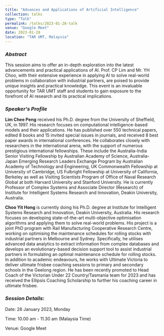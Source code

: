 ```yaml
---
title: "Advances and Applications of Artificial Intelligence"
collection: talks
type: "Talk"
permalink: /talks/2023-01-28-talk
venue: "Google Meet"
date: 2023-01-28
location: "TAR UMT, Malaysia"
---
```


### *Abstract*
This session aims to offer an in-depth exploration into the latest advancements and practical applications of AI. Prof. CP Lim and Mr. YH Choo, with their extensive experience in applying AI to solve real-world problems in collaboration with industrial partners, are poised to provide unique insights and practical knowledge. This event is an invaluable opportunity for TAR UMT staff and students to gain exposure to the forefront of AI research and its practical implications.

### *Speaker's Profile*
**Lim Chee Peng** received his Ph.D. degree from the University of Sheffield, UK, in 1997. His research focuses on computational intelligence-based models and their applications.  He has published over 550 technical papers, edited 8 books and 15 invited special issues in journals, and received 8 best paper awards in international conferences.  He collaborates closely with researchers in the international arena, with the support of numerous prestigious international fellowships. These include the Australia-India Senior Visiting Fellowship by Australian Academy of Science, Australia-Japan Emerging Research Leaders Exchange Program by Australian Academy of Technology and Engineering, UK Commonwealth Fellowship at University of Cambridge, US Fulbright Fellowship at University of California, Berkeley as well as Visiting Scientists Program of Office of Naval Research Global at both Harvard University and Stanford University. He is currently Professor of Complex Systems and Associate Director (Research) of Institute for Intelligent Systems Research and Innovation, Deakin University, Australia.

**Choo Yit Hong** is currently doing his Ph.D. degree at Institute for Intelligent Systems Research and Innovation, Deakin University, Australia.  His research focuses on developing state-of-the-art multi-objective optimisation algorithms and applying them to solve real-world problems. His project is a joint PhD program with Rail Manufacturing Cooperative Research Centre, working on optimising the maintenance schedules for rolling stocks with industrial partners in Melbourne and Sydney.  Specifically, he utilises advanced data analytics to extract information from complex databases and develops an evolutionary-based decision support tool to assist industrial partners in formulating an optimal maintenance schedule for rolling stocks. In addition to academic endeavours, he works with Ultimate Victoria to deliver ultimate frisbee coaching sessions to primary and secondary schools in the Geelong region. He has been recently promoted to Head Coach of the Victorian Under 22 Country/Tasmania team for 2023 and has received the Ellipsis Coaching Scholarship to further his coaching career in ultimate frisbee.

### *Session Details:*
Date: 28 January 2023, Monday

Time: 10.00 am - 11.30 am (Malaysia Time)

Venue: Google Meet